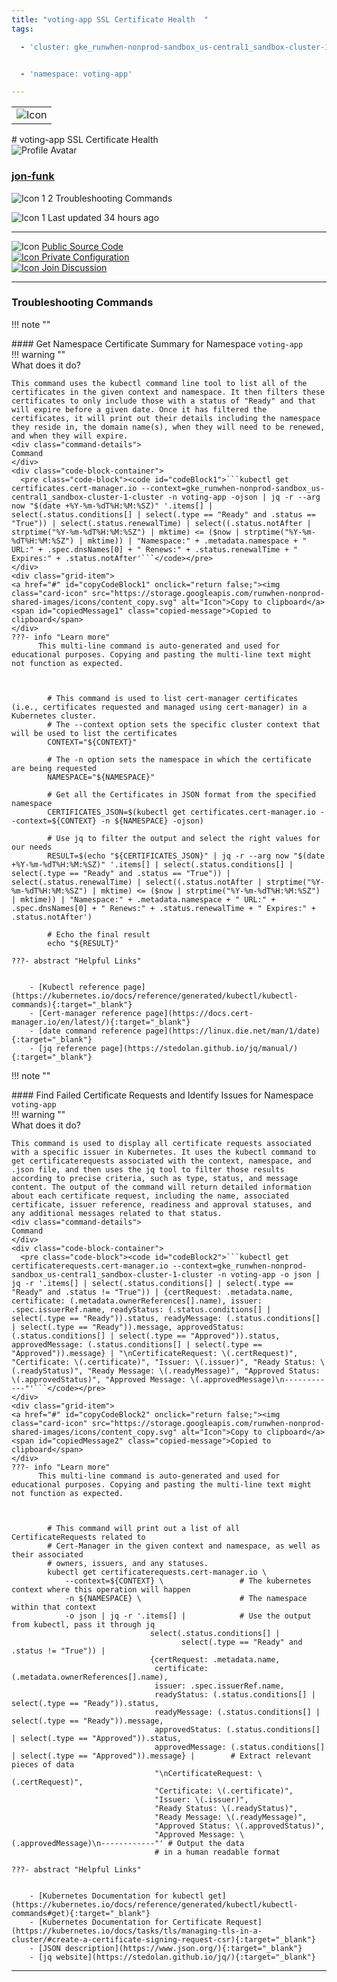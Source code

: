 ```yaml
---
title: "voting-app SSL Certificate Health  "
tags: 

  - 'cluster: gke_runwhen-nonprod-sandbox_us-central1_sandbox-cluster-1-cluster'


  - 'namespace: voting-app'

---
```


<table class="invisible-table">
  <tr>
    <td class="icon-cell">
      <img src="https://storage.googleapis.com/runwhen-nonprod-shared-images/icons/cert-manager.svg" alt="Icon" />
    </td>
  </tr>
</table>
# voting-app SSL Certificate Health    
<div class="author-block">
  <img src="/github_profile_cache/jon-funk_icon.png" alt="Profile Avatar" class="author-avatar">
  <div class="author-info">
    <a href="https://github.com/jon-funk" target="_blank">
    <h3 class="author-name">jon-funk</a></h3>
  <p class="author-bio">
      <img src="https://storage.googleapis.com/runwhen-nonprod-shared-images/icons/terminal.svg" alt="Icon 1" class="bio-icon">
    2 Troubleshooting Commands</p>
      <p class="author-bio">
     <img src="https://storage.googleapis.com/runwhen-nonprod-shared-images/icons/calendar_month.svg" alt="Icon 1" class="bio-icon">
    Last updated 34 hours ago </p>
  </div>
</div>
  

<p></p>
<hr class="custom-hr">
<div class="command-header-grid">
  <div class="grid-item">
    <img class="card-icon" src="https://storage.googleapis.com/runwhen-nonprod-shared-images/icons/public.svg" alt="Icon">
    <a href="https://github.com/runwhen-contrib/rw-cli-codecollection/tree/main/codebundles/k8s-certmanager-healthcheck/runbook.robot" target="_blank">Public Source Code</a>
  </div>

  <div class="grid-item">
    <a href="#" id="configLink" onclick="return false;">
      <img class="card-icon" src="https://storage.googleapis.com/runwhen-nonprod-shared-images/icons/lock.svg" alt="Icon">
      Private Configuration
    </a>
  </div>

  <div class="grid-item">
    <a href="https://github.com/orgs/runwhen-contrib/discussions?discussions_q=is%3Aopen+k8s-certmanager-healthcheck" target="_blank">
      <img class="card-icon" src="https://storage.googleapis.com/runwhen-nonprod-shared-images/icons/forum.svg" alt="Icon">
      Join Discussion
    </a>
  </div>
</div>
<hr class="custom-hr">

### Troubleshooting Commands



!!! note ""
    <div class="command-title">
    #### Get Namespace Certificate Summary for Namespace `voting-app`  
    </div>
    !!! warning ""
    <div class="command-details">
    What does it do?
    </div>
    

    This command uses the kubectl command line tool to list all of the certificates in the given context and namespace. It then filters these certificates to only include those with a status of "Ready" and that will expire before a given date. Once it has filtered the certificates, it will print out their details including the namespace they reside in, the domain name(s), when they will need to be renewed, and when they will expire.
    <div class="command-details">
    Command
    </div>
    <div class="code-block-container">
      <pre class="code-block"><code id="codeBlock1">```kubectl get certificates.cert-manager.io --context=gke_runwhen-nonprod-sandbox_us-central1_sandbox-cluster-1-cluster -n voting-app -ojson | jq -r --arg now "$(date +%Y-%m-%dT%H:%M:%SZ)" '.items[] | select(.status.conditions[] | select(.type == "Ready" and .status == "True")) | select(.status.renewalTime) | select((.status.notAfter | strptime("%Y-%m-%dT%H:%M:%SZ") | mktime) <= ($now | strptime("%Y-%m-%dT%H:%M:%SZ") | mktime)) | "Namespace:" + .metadata.namespace + " URL:" + .spec.dnsNames[0] + " Renews:" + .status.renewalTime + " Expires:" + .status.notAfter'```</code></pre>
    </div>
    <div class="grid-item">
    <a href="#" id="copyCodeBlock1" onclick="return false;"><img class="card-icon" src="https://storage.googleapis.com/runwhen-nonprod-shared-images/icons/content_copy.svg" alt="Icon">Copy to clipboard</a>
    <span id="copiedMessage1" class="copied-message">Copied to clipboard</span>
    </div>
    ???- info "Learn more"
          This multi-line command is auto-generated and used for educational purposes. Copying and pasting the multi-line text might not function as expected.
            
            

            # This command is used to list cert-manager certificates (i.e., certificates requested and managed using cert-manager) in a Kubernetes cluster.
            # The --context option sets the specific cluster context that will be used to list the certificates
            CONTEXT="${CONTEXT}"

            # The -n option sets the namespace in which the certificate are being requested
            NAMESPACE="${NAMESPACE}"

            # Get all the Certificates in JSON format from the specified namespace
            CERTIFICATES_JSON=$(kubectl get certificates.cert-manager.io --context=${CONTEXT} -n ${NAMESPACE} -ojson)

            # Use jq to filter the output and select the right values for our needs
            RESULT=$(echo "${CERTIFICATES_JSON}" | jq -r --arg now "$(date +%Y-%m-%dT%H:%M:%SZ)" '.items[] | select(.status.conditions[] | select(.type == "Ready" and .status == "True")) | select(.status.renewalTime) | select((.status.notAfter | strptime("%Y-%m-%dT%H:%M:%SZ") | mktime) <= ($now | strptime("%Y-%m-%dT%H:%M:%SZ") | mktime)) | "Namespace:" + .metadata.namespace + " URL:" + .spec.dnsNames[0] + " Renews:" + .status.renewalTime + " Expires:" + .status.notAfter')

            # Echo the final result
            echo "${RESULT}"

    ???- abstract "Helpful Links"

            
        - [Kubectl reference page](https://kubernetes.io/docs/reference/generated/kubectl/kubectl-commands){:target="_blank"}
        - [Cert-manager reference page](https://docs.cert-manager.io/en/latest/){:target="_blank"}
        - [date command reference page](https://linux.die.net/man/1/date){:target="_blank"}
        - [jq reference page](https://stedolan.github.io/jq/manual/){:target="_blank"}

<script>

document.getElementById('copyCodeBlock1').addEventListener('click', function() {
    copyCodeBlock1();
});

function copyCodeBlock1() {
  var codeBlock = document.getElementById('codeBlock1');
  var text = codeBlock.textContent;

  navigator.clipboard.writeText(text)
    .then(() => {
      console.log('Code block copied to clipboard:', text);
      showCopiedMessage();
    })
    .catch((error) => {
      console.error('Error copying code block to clipboard:', error);
    });
}

function showCopiedMessage() {
  var copiedMessage = document.getElementById('copiedMessage1');
  copiedMessage.classList.add('show');

  setTimeout(function() {
    copiedMessage.classList.remove('show');
  }, 2000);
}
</script>




!!! note ""
    <div class="command-title">
    #### Find Failed Certificate Requests and Identify Issues for Namespace `voting-app`  
    </div>
    !!! warning ""
    <div class="command-details">
    What does it do?
    </div>
    

    This command is used to display all certificate requests associated with a specific issuer in Kubernetes. It uses the kubectl command to get certificaterequests associated with the context, namespace, and .json file, and then uses the jq tool to filter those results according to precise criteria, such as type, status, and message content. The output of the command will return detailed information about each certificate request, including the name, associated certificate, issuer reference, readiness and approval statuses, and any additional messages related to that status.
    <div class="command-details">
    Command
    </div>
    <div class="code-block-container">
      <pre class="code-block"><code id="codeBlock2">```kubectl get certificaterequests.cert-manager.io --context=gke_runwhen-nonprod-sandbox_us-central1_sandbox-cluster-1-cluster -n voting-app -o json | jq -r '.items[] | select(.status.conditions[] | select(.type == "Ready" and .status != "True")) | {certRequest: .metadata.name, certificate: (.metadata.ownerReferences[].name), issuer: .spec.issuerRef.name, readyStatus: (.status.conditions[] | select(.type == "Ready")).status, readyMessage: (.status.conditions[] | select(.type == "Ready")).message, approvedStatus: (.status.conditions[] | select(.type == "Approved")).status, approvedMessage: (.status.conditions[] | select(.type == "Approved")).message} | "\nCertificateRequest: \(.certRequest)", "Certificate: \(.certificate)", "Issuer: \(.issuer)", "Ready Status: \(.readyStatus)", "Ready Message: \(.readyMessage)", "Approved Status: \(.approvedStatus)", "Approved Message: \(.approvedMessage)\n------------"'```</code></pre>
    </div>
    <div class="grid-item">
    <a href="#" id="copyCodeBlock2" onclick="return false;"><img class="card-icon" src="https://storage.googleapis.com/runwhen-nonprod-shared-images/icons/content_copy.svg" alt="Icon">Copy to clipboard</a>
    <span id="copiedMessage2" class="copied-message">Copied to clipboard</span>
    </div>
    ???- info "Learn more"
          This multi-line command is auto-generated and used for educational purposes. Copying and pasting the multi-line text might not function as expected.
            
            

            # This command will print out a list of all CertificateRequests related to
            # Cert-Manager in the given context and namespace, as well as their associated
            # owners, issuers, and any statuses. 
            kubectl get certificaterequests.cert-manager.io \
                --context=${CONTEXT} \                 # The kubernetes context where this operation will happen
                -n ${NAMESPACE} \                      # The namespace within that context 
                -o json | jq -r '.items[] |            # Use the output from kubectl, pass it through jq 
                                   select(.status.conditions[] | 
                                          select(.type == "Ready" and .status != "True")) | 
                                   {certRequest: .metadata.name, 
                                    certificate: (.metadata.ownerReferences[].name), 
                                    issuer: .spec.issuerRef.name, 
                                    readyStatus: (.status.conditions[] | select(.type == "Ready")).status, 
                                    readyMessage: (.status.conditions[] | select(.type == "Ready")).message, 
                                    approvedStatus: (.status.conditions[] | select(.type == "Approved")).status, 
                                    approvedMessage: (.status.conditions[] | select(.type == "Approved")).message} |        # Extract relevant pieces of data
                                    "\nCertificateRequest: \(.certRequest)", 
                                    "Certificate: \(.certificate)", 
                                    "Issuer: \(.issuer)", 
                                    "Ready Status: \(.readyStatus)", 
                                    "Ready Message: \(.readyMessage)", 
                                    "Approved Status: \(.approvedStatus)", 
                                    "Approved Message: \(.approvedMessage)\n------------"' # Output the data 
                                    # in a human readable format

    ???- abstract "Helpful Links"

            
        - [Kubernetes Documentation for kubectl get](https://kubernetes.io/docs/reference/generated/kubectl/kubectl-commands#get){:target="_blank"}
        - [Kubernetes Documentation for Certificate Request](https://kubernetes.io/docs/tasks/tls/managing-tls-in-a-cluster/#create-a-certificate-signing-request-csr){:target="_blank"}
        - [JSON description](https://www.json.org/){:target="_blank"}
        - [jq website](https://stedolan.github.io/jq/){:target="_blank"}

<script>

document.getElementById('copyCodeBlock2').addEventListener('click', function() {
    copyCodeBlock2();
});

function copyCodeBlock2() {
  var codeBlock = document.getElementById('codeBlock2');
  var text = codeBlock.textContent;

  navigator.clipboard.writeText(text)
    .then(() => {
      console.log('Code block copied to clipboard:', text);
      showCopiedMessage();
    })
    .catch((error) => {
      console.error('Error copying code block to clipboard:', error);
    });
}

function showCopiedMessage() {
  var copiedMessage = document.getElementById('copiedMessage2');
  copiedMessage.classList.add('show');

  setTimeout(function() {
    copiedMessage.classList.remove('show');
  }, 2000);
}
</script>




<script>
document.getElementById('configLink').addEventListener('click', function() {
    showConfig('/workspaces/ws/slxs/va-grnwhnnprsndb-cert-health2/runbook.yaml');
});

function showConfig(runbook) {
    const popupContainer = document.createElement("div"); // Container for the popup
    const popup = document.createElement("div");
    popup.classList.add("popup");

    const loadingMessage = document.createElement("h1");
    loadingMessage.innerText = "Please wait...";

    popup.appendChild(loadingMessage);
    popupContainer.appendChild(popup); // Append the popup to the container
    document.body.appendChild(popupContainer); // Append the container to the document body

    fetch('/get-runbook-config', {
        method: 'POST',
        headers: {
            'Content-Type': 'application/json'
        },
        body: JSON.stringify({
            runbook: runbook,
        }) 
        })
        .then(response => {
            if (!response.ok) {
                throw new Error('Network response was not ok');
            }
            return response.text();
        })
        .then(data => {
            popup.removeChild(loadingMessage);

            const closeButton = document.createElement("span");
            closeButton.classList.add("close");
            closeButton.innerHTML = "&times;";
            closeButton.style.fontSize = "24px"; // Increase the font size for better visibility
            closeButton.style.position = "absolute";
            closeButton.style.top = "10px";
            closeButton.style.right = "10px";

            const title = document.createElement("p");
            title.innerText = "Private configuration for: " + 'voting-app SSL Certificate Health  ';
            const configPath = document.createElement("p");
            configPath.innerText = "Local filesystem path: /shared/output/" + runbook;

            const image = document.createElement("img");
            image.src = "https://storage.googleapis.com/runwhen-nonprod-shared-images/icons/lock.svg";
            image.alt = "Icon";

            const codeBlock = document.createElement("pre");
            codeBlock.classList.add("code-block");
            codeBlock.innerText = data;

            popup.appendChild(closeButton);
            popup.appendChild(image); // Append the image to the popup
            popup.appendChild(title);
            popup.appendChild(configPath);
            popup.appendChild(codeBlock);
        })
        .catch(error => {
            console.error('Error:', error);
            alert(error);
        });

    // Event delegation for close button click
    popupContainer.addEventListener("click", (event) => {
        const target = event.target;
        if (target.classList.contains("close")) {
            event.stopPropagation(); // Stop event propagation
            document.body.removeChild(popupContainer); // Remove the container instead of the popup
        }
    });
}

</script>
<style>
  .multiline {
    white-space: pre-wrap;
    word-wrap: break-word;
  }
.popup .code-block {
    background-color: #333;
    color: #f8f8f8;
    padding: 10px;
    font-family: Consolas, Monaco, 'Andale Mono', monospace;
    font-size: 14px;
    line-height: 1.4;
    overflow: auto;
}


</style>



---